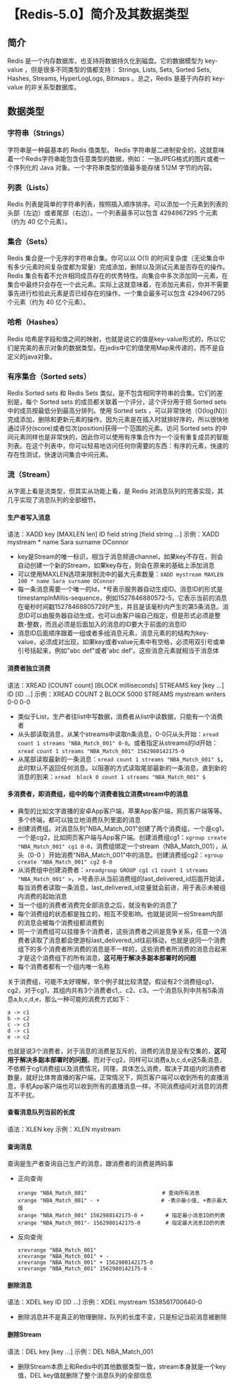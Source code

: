# 【Redis-5.0】简介及其数据类型
## 简介
Redis 是一个内存数据库，也支持将数据持久化到磁盘。它的数据模型为 key-value ，但是很多不同类型的值都支持： Strings, Lists, Sets, Sorted Sets, Hashes, Streams, HyperLogLogs, Bitmaps 。总之，Redis 是基于内存的 key-value 的非关系型数据库。

## 数据类型
### 字符串（Strings）
字符串是一种最基本的 Redis 值类型。 Redis 字符串是二进制安全的，这就意味着一个Redis字符串能包含任意类型的数据，例如： 一张JPEG格式的图片或者一个序列化的 Java 对象。一个字符串类型的值最多能存储 512M 字节的内容。

### 列表（Lists）
Redis 列表是简单的字符串列表，按照插入顺序排序。可以添加一个元素到列表的头部（左边）或者尾部（右边）。一个列表最多可以包含 4294967295 个元素（约为 40 亿个元素）。

### 集合（Sets）
Redis 集合是一个无序的字符串合集。你可以以 O(1) 的时间复杂度（无论集合中有多少元素时间复杂度都为常量）完成添加，删除以及测试元素是否存在的操作。Redis 集合有着不允许相同成员存在的优秀特性。向集合中多次添加同一元素，在集合中最终只会存在一个此元素。实际上这就意味着，在添加元素前，你并不需要事先进行检验此元素是否已经存在的操作。一个集合最多可以包含 4294967295 个元素（约为 40 亿个元素）。

### 哈希（Hashes）
Redis 哈希是字段和值之间的映射，也就是说它的值是key-value形式的，所以它们是完美的表示对象的数据类型。在jedis中它的值使用Map来传递的，而不是自定义的java对象。

### 有序集合（Sorted sets）
Redis Sorted sets 和 Redis Sets 类似，是不包含相同字符串的合集。它们的差别是，每个 Sorted sets 的成员都关联着一个评分，这个评分用于把 Sorted sets 中的成员按最低分到最高分排列。使用 Sorted sets ，可以非常快地（O(log(N))）完成添加，删除和更新元素的操作。因为元素是在插入时就排好序的，所以很快地通过评分(score)或者位次(position)获得一个范围的元素。访问 Sorted sets 的中间元素同样也是非常快的，因此你可以使用有序集合作为一个没有重复成员的智能列表。在这个列表中，你可以轻易地访问任何你需要的东西：有序的元素，快速的存在性测试，快速访问集合中间元素。

### 流（Stream）
从字面上看是流类型，但其实从功能上看，是 Redis 对消息队列的完善实现，其几乎实现了消息队列的全部细节。

#### 生产者写入消息
语法：XADD key [MAXLEN len] ID field string [field string ...]
示例：XADD mystream * name Sara surname OConnor
* key是Stream的唯一标识，相当于消息频道channel，如果key不存在，则会自动创建一个新的Stream，如果key存在，则会在原来的基础上添加消息
* 可以使用MAXLEN选项来限制流中的最大元素数量：`XADD mystream MAXLEN 100 * name Sara surname OConnor`
* 每一条消息需要一个唯一的Id，*号表示服务器自动生成ID。消息ID的形式是timestampInMillis-sequence，例如1527846880572-5，它表示当前的消息在毫秒时间戳1527846880572时产生，并且是该毫秒内产生的第5条消息。消息ID可以由服务器自动生成，也可以由客户端自己指定，但是形式必须是整数-整数，而且必须是后面加入的消息的ID要大于前面的消息ID
* 消息ID后面顺序跟着一组或者多组消息元素，消息元素的的结构为key-value，必须成对出现，如果key或者value元素中有空格，必须用双引号或单引号括起来，例如"abc  def"或者'abc  def'。这些消息元素就相当于消息体

#### 消费者独立消费
语法：XREAD [COUNT count] [BLOCK milliseconds] STREAMS key [key ...] ID [ID ...]
示例：XREAD COUNT 2 BLOCK 5000 STREAMS mystream writers 0-0 0-0
* 类似于List，生产者往list中写数据，消费者从list中读数据，只能有一个消费者
* 从头部读取消息，从某个streams中读取n条消息，0-0只从头开始：`xread count 1 streams "NBA_Match_001" 0-0`。或者指定从streams的Id开始：`xread count 1 streams "NBA_Match_001" 1562980142175-0`
* 从尾部读取最新的一条消息：`xread count 1 streams "NBA_Match_001" $`，此时默认不返回任何消息。以阻塞的方式读取尾部最新的一条消息，直到新的消息的到来：`xread  block 0 count 1 streams "NBA_Match_001" $`

#### 多消费者，即消费组，组中的每个消费者独立消费stream中的消息
* 典型的比如文字直播的安卓App客户端，苹果App客户端，网页客户端等等。多个终端，都可以独立地消费队列里面的消息
* 创建消费组。对消息队列"NBA_Match_001"创建了两个消费组，一个是cg1，一个是cg2，比如网页客户端与App客户端。创建消费组cg1：`xgroup create "NBA_Match_001" cg1 0-0`，消费组绑定一个stream（NBA_Match_001），从头（0-0 ）开始消费"NBA_Match_001"中的消息。创建消费组cg2：`xgroup create "NBA_Match_001" cg2 0-0`
* 从消费组中创建消费者：`xreadgroup GROUP cg1 c1 count 1 streams "NBA_Match_001" >`，>号表示从当前消费组的last_delivered_id后面开始读，每当消费者读取一条消息，last_delivered_id变量就会前进，用于表示未被组内消费的起始消息
* 当一个组的消费者消费完全部消息之后，就没有新的消息了
* 每个消费组的状态都是独立的，相互不受影响。也就是说同一份Stream内部的消息会被每个消费组都消费到
* 同一个消费组可以挂接多个消费者，这些消费者之间是竞争关系，任意一个消费者读取了消息都会使游标last_delivered_id往前移动，也就是说同一个消费组下的多个消费者所消费的消息是不一样的，这些消费者所消费的消息合起来才是这个消费组下的所有消息，**这可用于解决多副本部署时的问题**
* 每个消费者都有一个组内唯一名称

关于消费组，可能不太好理解，举个例子就比较清楚。假设有2个消费组cg1，cg2，对于cg1，其组内共有3个消费者c1,、c2、c3。一个消息队列中共有5条消息a,b,c,d,e，那么一种可能的消费方式如下：
```
a -> c1
b -> c2
c -> c3
d -> c1
e -> c2
```
也就是说3个消费者，对于消息的消费是互斥的，消费的消息是没有交集的，**这可用于解决多副本部署时的问题**。而对于cg2，同样可以消费a,b,c,d,e这5条消息，不依赖于cg1消费组以及消费情况，同理，具体怎么消费，取决于其组内的消费者数量，就好比体育直播的客户端，正常情况下，网页客户端可以收到所有的直播消息，手机App客户端也可以收到所有的直播消息一样，不同消费组间对消息的消费互不干扰。

#### 查看消息队列当前的长度
语法：XLEN key
示例：XLEN mystream

#### 查询消息
查询是生产者查询自己生产的消息，跟消费者的消费是两码事
* 正向查询
    ```
    xrange "NBA_Match_001" 　　　　　　 　　　　　　  # 查询所有消息
    xrange "NBA_Match_001" - + 　　　　　　　　　　  # -表示最小值, +表示最大值
    xrange "NBA_Match_001" 1562980142175-0 +　　　  # 指定最小消息ID的列表
    xrange "NBA_Match_001"- 1562980142175-0 　　　  # 指定最大消息ID的列表
    ```
* 反向查询
    ```
    xrevrange "NBA_Match_001"
    xrevrange "NBA_Match_001" + -
    xrevrange "NBA_Match_001" + 1562980142175-0
    xrevrange "NBA_Match_001" 1562980142175-0 -
    ```

#### 删除消息
语法：XDEL key ID [ID ...]
示例：XDEL mystream 1538561700640-0
* 删除消息并不是真正的物理删除，队列的长度不变，只是标记当前消息被删除

#### 删除Stream
语法：DEL key [key ...]
示例：DEL NBA_Match_001
* 删除Stream本质上和Redis中的其他数据类型一致，stream本身就是一个key值，DEL key值就删除了整个消息队列的全部信息

